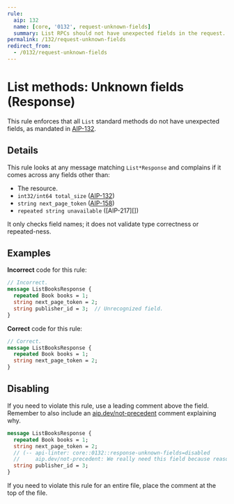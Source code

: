 ```yaml
---
rule:
  aip: 132
  name: [core, '0132', request-unknown-fields]
  summary: List RPCs should not have unexpected fields in the request.
permalink: /132/request-unknown-fields
redirect_from:
  - /0132/request-unknown-fields
---
```


# List methods: Unknown fields (Response)

This rule enforces that all `List` standard methods do not have unexpected
fields, as mandated in [AIP-132][].

## Details

This rule looks at any message matching `List*Response` and complains if it
comes across any fields other than:

- The resource.
- `int32/int64 total_size` ([AIP-132][])
- `string next_page_token` ([AIP-158][])
- `repeated string unavailable` ([AIP-217][])

It only checks field names; it does not validate type correctness or
repeated-ness.

## Examples

**Incorrect** code for this rule:

```proto
// Incorrect.
message ListBooksResponse {
  repeated Book books = 1;
  string next_page_token = 2;
  string publisher_id = 3;  // Unrecognized field.
}
```

**Correct** code for this rule:

```proto
// Correct.
message ListBooksResponse {
  repeated Book books = 1;
  string next_page_token = 2;
}
```

## Disabling

If you need to violate this rule, use a leading comment above the field.
Remember to also include an [aip.dev/not-precedent][] comment explaining why.

```proto
message ListBooksResponse {
  repeated Book books = 1;
  string next_page_token = 2;
  // (-- api-linter: core::0132::response-unknown-fields=disabled
  //     aip.dev/not-precedent: We really need this field because reasons. --)
  string publisher_id = 3;
}
```

If you need to violate this rule for an entire file, place the comment at the
top of the file.

[aip-132]: https://aip.dev/132
[aip-135]: https://aip.dev/135
[aip-157]: https://aip.dev/157
[aip-158]: https://aip.dev/158
[aip.dev/not-precedent]: https://aip.dev/not-precedent
